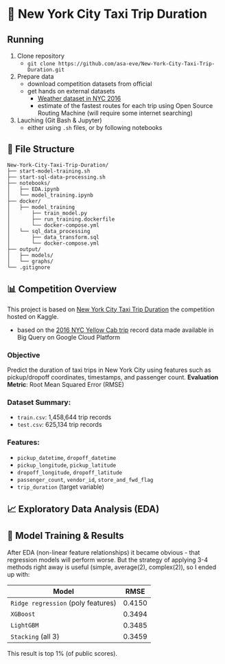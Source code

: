 # 🗽 New York City Taxi Trip Duration


## Running
1. Clone repository
    - `git clone https://github.com/asa-eve/New-York-City-Taxi-Trip-Duration.git`
2. Prepare data
    - download competition datasets from official
    - get hands on external datasets
      - [Weather dataset in NYC 2016](https://www.kaggle.com/datasets/mathijs/weather-data-in-new-york-city-2016)
      - estimate of the fastest routes for each trip using Open Source Routing Machine (will require some internet searching)
3. Lauching (Git Bash & Jupyter)
   - either using `.sh` files, or by following notebooks

## 📃 File Structure
```
New-York-City-Taxi-Trip-Duration/
├── start-model-training.sh
├── start-sql-data-processing.sh
├── notebooks/
│   ├── EDA.ipynb
│   └── model_training.ipynb
├── docker/
│   ├── model_training
│       ├── train_model.py
│       ├── run_training.dockerfile
│       └── docker-compose.yml
│   └── sql_data_processing
│       ├── data_transform.sql
│       └── docker-compose.yml
├── output/
│   ├── models/
│   └── graphs/
└── .gitignore
```

## 📊 Competition Overview

This project is based on [New York City Taxi Trip Duration](https://www.kaggle.com/competitions/nyc-taxi-trip-duration) the competition hosted on Kaggle.
- based on the [2016 NYC Yellow Cab trip](https://cloud.google.com/bigquery/public-data/nyc-tlc-trips) record data made available in Big Query on Google Cloud Platform

### Objective
Predict the duration of taxi trips in New York City using features such as pickup/dropoff coordinates, timestamps, and passenger count.
**Evaluation Metric**: Root Mean Squared Error (RMSE)

### **Dataset Summary**:
- `train.csv`: 1,458,644 trip records
- `test.csv`: 625,134 trip records

### **Features**:
- `pickup_datetime`, `dropoff_datetime`
- `pickup_longitude`, `pickup_latitude`
- `dropoff_longitude`, `dropoff_latitude`
- `passenger_count`, `vendor_id`, `store_and_fwd_flag`
- `trip_duration` (target variable)

## 📈 Exploratory Data Analysis (EDA)

## 🤖 Model Training & Results
After EDA (non-linear feature relationships) it became obvious - that regression models will perform worse. But the strategy of applying 3-4 methods right away is useful (simple, average(2), complex(2)), so I ended up with:

  Model | RMSE
  --- | --- 
  `Ridge regression` (poly features) | 0.4150
  `XGBoost` | 0.3494
  `LightGBM` | 0.3485
  `Stacking` (all 3) | 0.3459

This result is top 1% (of public scores).
